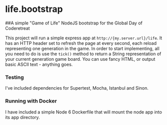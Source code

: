 # life.bootstrap
##A simple "Game of Life" NodeJS bootstrap for the Global Day of Coderetreat

This project will run a simple express app at <code>http://{my.server.url}/life</code>. 
It has an HTTP header set to refresh the page at every second, each reload representing one generation in the game.
In order to start implementing, all you need to do is use the <code>tick()</code> method to return a String representation of your current generation game board. 
You can use fancy HTML, or output basic ASCII text - anything goes. 

### Testing
I've included dependencies for Supertest, Mocha, Istanbul and Sinon.

### Running with Docker
I have included a simple Node 6 Dockerfile that will mount the node app into its app directory.